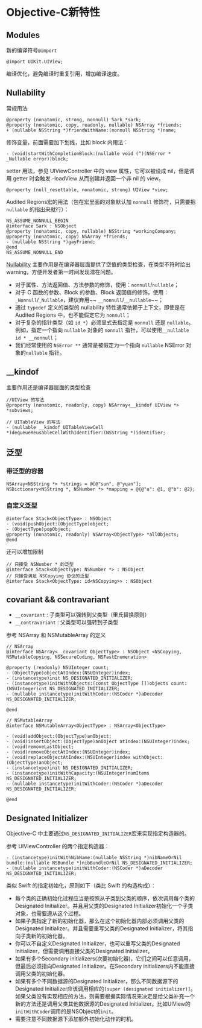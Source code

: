 # Objective-C新特性

## Modules <a id="Modules"></a>

新的编译符号`@import`

```text
@import UIKit.UIView;
```

编译优化，避免编译时重复引用，增加编译速度。

## Nullability <a id="Nullability"></a>

常规用法

```text
@property (nonatomic, strong, nonnull) Sark *sark;
@property (nonatomic, copy, readonly, nullable) NSArray *friends;
+ (nullable NSString *)friendWithName:(nonnull NSString *)name;
```

修饰变量，前面需要加下划线，比如 block 内用法：

```text
- (void)startWithCompletionBlock:(nullable void (^)(NSError * _Nullable error))block;
```

setter 用法，参见 UIViewController 中的 view 属性，它可以被设成 nil，但是调用 getter 时会触发 -loadView 从而创建并返回一个非 nil 的 view。

```text
@property (null_resettable, nonatomic, strong) UIView *view;
```

Audited Regions宏的用法（包在宏里面的对象默认加 `nonnull` 修饰符，只需要把 `nullable` 的指出来就行）：

```text
NS_ASSUME_NONNULL_BEGIN
@interface Sark : NSObject
@property (nonatomic, copy, nullable) NSString *workingCompany;
@property (nonatomic, copy) NSArray *friends;
- (nullable NSString *)gayFriend;
@end
NS_ASSUME_NONNULL_END
```

[Nullability](https://developer.apple.com/swift/blog/?id=25) 主要作用是在编译器层面提供了空值的类型检查，在类型不符时给出 warning，方便开发者第一时间发现潜在问题。

* 对于属性、方法返回值、方法参数的修饰，使用：`nonnull`/`nullable`；
* 对于 C 函数的参数、Block 的参数、Block 返回值的修饰，使用：`_Nonnull`/`_Nullable`，建议弃用~~ `__nonnull`/`__nullable`~~；
* 通过 `typedef` 定义的类型的 nullability 特性通常依赖于上下文，即使是在 Audited Regions 中，也不能假定它为 `nonnull`；
* 对于复杂的指针类型（如 `id *`）必须显式去指定是 `nonnull` 还是 `nullable`。例如，指定一个指向 `nullable` 对象的 `nonnull` 指针，可以使用`__nullable id * __nonnull`；
* 我们经常使用的 `NSError **` 通常是被假定为一个指向 `nullable` NSError 对象的`nullable` 指针。

## \_\_kindof <a id="kindof"></a>

主要作用还是编译器层面的类型检查

```text
//UIView 的写法
@property (nonatomic, readonly, copy) NSArray<__kindof UIView *> *subviews;

// UITableView 的写法
- (nullable __kindof UITableViewCell *)dequeueReusableCellWithIdentifier:(NSString *)identifier;
```

## 泛型 <a id="&#x8F7B;&#x91CF;&#x7EA7;&#x7684;&#x6CDB;&#x578B;"></a>

### 带泛型的容器 <a id="&#x5E26;&#x6CDB;&#x578B;&#x7684;&#x5BB9;&#x5668;"></a>

```text
NSArray<NSString *> *strings = @[@"sun", @"yuan"];
NSDictionary<NSString *, NSNumber *> *mapping = @{@"a": @1, @"b": @2};
```

### 自定义泛型 <a id="&#x81EA;&#x5B9A;&#x4E49;&#x6CDB;&#x578B;"></a>

```text
@interface Stack<ObjectType> : NSObject
- (void)pushObject:(ObjectType)object;
- (ObjectType)popObject;
@property (nonatomic, readonly) NSArray<ObjectType> *allObjects;
@end
```

还可以增加限制

```text
// 只接受 NSNumber * 的泛型
@interface Stack<ObjectType: NSNumber *> : NSObject
// 只接受满足 NSCopying 协议的泛型
@interface Stack<ObjectType: id<NSCopying>> : NSObject
```

## covariant && contravariant

* `__covariant` : 子类型可以强转到父类型（里氏替换原则）
* `__contravariant` : 父类型可以强转到子类型

参考 NSArray 和 NSMutableArray 的定义

```text
// NSArray
@interface NSArray<__covariant ObjectType> : NSObject <NSCopying, NSMutableCopying, NSSecureCoding, NSFastEnumeration>

@property (readonly) NSUInteger count;
- (ObjectType)objectAtIndex:(NSUInteger)index;
- (instancetype)init NS_DESIGNATED_INITIALIZER;
- (instancetype)initWithObjects:(const ObjectType [])objects count:(NSUInteger)cnt NS_DESIGNATED_INITIALIZER;
- (nullable instancetype)initWithCoder:(NSCoder *)aDecoder NS_DESIGNATED_INITIALIZER;

@end

// NSMutableArray
@interface NSMutableArray<ObjectType> : NSArray<ObjectType>

- (void)addObject:(ObjectType)anObject;
- (void)insertObject:(ObjectType)anObject atIndex:(NSUInteger)index;
- (void)removeLastObject;
- (void)removeObjectAtIndex:(NSUInteger)index;
- (void)replaceObjectAtIndex:(NSUInteger)index withObject:(ObjectType)anObject;
- (instancetype)init NS_DESIGNATED_INITIALIZER;
- (instancetype)initWithCapacity:(NSUInteger)numItems NS_DESIGNATED_INITIALIZER;
- (nullable instancetype)initWithCoder:(NSCoder *)aDecoder NS_DESIGNATED_INITIALIZER;

@end
```

## Designated Initializer <a id="Designated-Initializer"></a>

Objective-C 中主要通过`NS_DESIGNATED_INITIALIZER`宏来实现指定构造器的。

参考 UIViewController 的两个指定构造器：

```text
- (instancetype)initWithNibName:(nullable NSString *)nibNameOrNil bundle:(nullable NSBundle *)nibBundleOrNil NS_DESIGNATED_INITIALIZER;
- (nullable instancetype)initWithCoder:(NSCoder *)aDecoder NS_DESIGNATED_INITIALIZER;
```

类似 Swift 的指定初始化，原则如下（类比 Swift 的构造构成）：

* 每个类的正确初始化过程应当是按照从子类到父类的顺序，依次调用每个类的Designated Initializer。并且用父类的Designated Initializer初始化一个子类对象，也需要遵从这个过程。
* 如果子类指定了新的初始化器，那么在这个初始化器内部必须调用父类的Designated Initializer。并且需要重写父类的Designated Initializer，将其指向子类新的初始化器。
* 你可以不自定义Designated Initializer，也可以重写父类的Designated Initializer，但需要调用直接父类的Designated Initializer。
* 如果有多个Secondary initializers\(次要初始化器\)，它们之间可以任意调用，但最后必须指向Designated Initializer。在Secondary initializers内不能直接调用父类的初始化器。
* 如果有多个不同数据源的Designated Initializer，那么不同数据源下的Designated Initializer应该调用相应的`[super (designated initializer)]`。如果父类没有实现相应的方法，则需要根据实际情况来决定是给父类补充一个新的方法还是调用父类其他数据源的Designated Initializer。比如UIView的`initWithCoder`调用的是NSObject的`init`。
* 需要注意不同数据源下添加额外初始化动作的时机。

